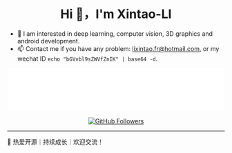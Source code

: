 <h1 align="center">Hi 👋，I'm Xintao-LI</h1>

- 👀 I am interested in deep learning, computer vision, 3D graphics and android development.
- 📫  Contact me if you have any problem: lixintao.fr@hotmail.com, or my wechat ID `echo "bGVvbl9sZWVfZnIK" | base64 -d`.

<p align="center">
  <a href="https://github.com/Xintao-LI">
    <img src="https://raw.githubusercontent.com/Xintao-LI/Xintao-LI/main/github-metrics.svg" alt="GitHub Metrics" />
  </a>
</p>

<p align="center">
  <a href="https://github.com/Xintao-LI">
    <img src="https://img.shields.io/github/followers/Xintao-LI?label=Follow&style=social" alt="GitHub Followers" />
  </a>
</p>

---

🎯 热爱开源｜持续成长｜欢迎交流！

